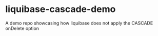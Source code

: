 # liquibase-cascade-demo
A demo repo showcasing how liquibase does not apply the CASCADE onDelete option
